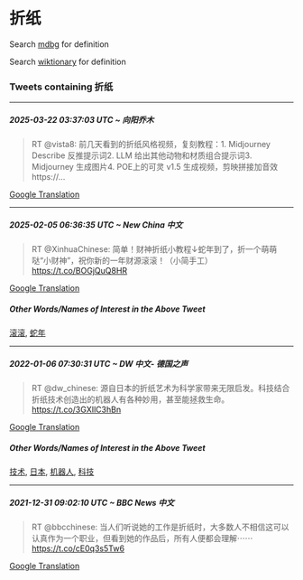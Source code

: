 # 折纸

Search [mdbg](https://www.mdbg.net/chinese/dictionary?page=worddict&wdrst=0&wdqb=折纸) for definition

Search [wiktionary](https://en.wiktionary.org/wiki/折纸) for definition

### Tweets containing 折纸

___
##### 2025-03-22 03:37:03 UTC ~ 向阳乔木
> RT @vista8: 前几天看到的折纸风格视频，复刻教程：1. Midjourney Describe 反推提示词2. LLM 给出其他动物和材质组合提示词3. Midjourney 生成图片4. POE上的可灵 v1.5 生成视频，剪映拼接加音效 https://…

[Google Translation](https://translate.google.com/?hi=en&tab=TT&sl=zh-CN&tl=en&op=translate&text=RT+%40vista8%3A+%E5%89%8D%E5%87%A0%E5%A4%A9%E7%9C%8B%E5%88%B0%E7%9A%84%E6%8A%98%E7%BA%B8%E9%A3%8E%E6%A0%BC%E8%A7%86%E9%A2%91%EF%BC%8C%E5%A4%8D%E5%88%BB%E6%95%99%E7%A8%8B%EF%BC%9A1.+Midjourney+Describe+%E5%8F%8D%E6%8E%A8%E6%8F%90%E7%A4%BA%E8%AF%8D2.+LLM+%E7%BB%99%E5%87%BA%E5%85%B6%E4%BB%96%E5%8A%A8%E7%89%A9%E5%92%8C%E6%9D%90%E8%B4%A8%E7%BB%84%E5%90%88%E6%8F%90%E7%A4%BA%E8%AF%8D3.+Midjourney+%E7%94%9F%E6%88%90%E5%9B%BE%E7%89%874.+POE%E4%B8%8A%E7%9A%84%E5%8F%AF%E7%81%B5+v1.5+%E7%94%9F%E6%88%90%E8%A7%86%E9%A2%91%EF%BC%8C%E5%89%AA%E6%98%A0%E6%8B%BC%E6%8E%A5%E5%8A%A0%E9%9F%B3%E6%95%88+https%3A%2F%2F%E2%80%A6)
___
##### 2025-02-05 06:36:35 UTC ~ New China 中文
> RT @XinhuaChinese: 简单！财神折纸小教程↓蛇年到了，折一个萌萌哒“小财神”，祝你新的一年财源滚滚！（小简手工） https://t.co/BOGjQuQ8HR

[Google Translation](https://translate.google.com/?hi=en&tab=TT&sl=zh-CN&tl=en&op=translate&text=RT+%40XinhuaChinese%3A+%E7%AE%80%E5%8D%95%EF%BC%81%E8%B4%A2%E7%A5%9E%E6%8A%98%E7%BA%B8%E5%B0%8F%E6%95%99%E7%A8%8B%E2%86%93%E8%9B%87%E5%B9%B4%E5%88%B0%E4%BA%86%EF%BC%8C%E6%8A%98%E4%B8%80%E4%B8%AA%E8%90%8C%E8%90%8C%E5%93%92%E2%80%9C%E5%B0%8F%E8%B4%A2%E7%A5%9E%E2%80%9D%EF%BC%8C%E7%A5%9D%E4%BD%A0%E6%96%B0%E7%9A%84%E4%B8%80%E5%B9%B4%E8%B4%A2%E6%BA%90%E6%BB%9A%E6%BB%9A%EF%BC%81%EF%BC%88%E5%B0%8F%E7%AE%80%E6%89%8B%E5%B7%A5%EF%BC%89+https%3A%2F%2Ft.co%2FBOGjQuQ8HR)
##### Other Words/Names of Interest in the Above Tweet
[滚滚](滚滚.md), [蛇年](蛇年.md)
___
##### 2022-01-06 07:30:31 UTC ~ DW 中文- 德国之声
> RT @dw_chinese: 源自日本的折纸艺术为科学家带来无限启发。科技结合折纸技术创造出的机器人有各种妙用，甚至能拯救生命。 https://t.co/3GXIlC3hBn

[Google Translation](https://translate.google.com/?hi=en&tab=TT&sl=zh-CN&tl=en&op=translate&text=RT+%40dw_chinese%3A+%E6%BA%90%E8%87%AA%E6%97%A5%E6%9C%AC%E7%9A%84%E6%8A%98%E7%BA%B8%E8%89%BA%E6%9C%AF%E4%B8%BA%E7%A7%91%E5%AD%A6%E5%AE%B6%E5%B8%A6%E6%9D%A5%E6%97%A0%E9%99%90%E5%90%AF%E5%8F%91%E3%80%82%E7%A7%91%E6%8A%80%E7%BB%93%E5%90%88%E6%8A%98%E7%BA%B8%E6%8A%80%E6%9C%AF%E5%88%9B%E9%80%A0%E5%87%BA%E7%9A%84%E6%9C%BA%E5%99%A8%E4%BA%BA%E6%9C%89%E5%90%84%E7%A7%8D%E5%A6%99%E7%94%A8%EF%BC%8C%E7%94%9A%E8%87%B3%E8%83%BD%E6%8B%AF%E6%95%91%E7%94%9F%E5%91%BD%E3%80%82+https%3A%2F%2Ft.co%2F3GXIlC3hBn)
##### Other Words/Names of Interest in the Above Tweet
[技术](技术.md), [日本](日本.md), [机器人](机器人.md), [科技](科技.md)
___
##### 2021-12-31 09:02:10 UTC ~ BBC News 中文
> RT @bbcchinese: 当人们听说她的工作是折纸时，大多数人不相信这可以认真作为一个职业，但看到她的作品后，所有人便都会理解⋯⋯ https://t.co/cE0q3s5Tw6

[Google Translation](https://translate.google.com/?hi=en&tab=TT&sl=zh-CN&tl=en&op=translate&text=RT+%40bbcchinese%3A+%E5%BD%93%E4%BA%BA%E4%BB%AC%E5%90%AC%E8%AF%B4%E5%A5%B9%E7%9A%84%E5%B7%A5%E4%BD%9C%E6%98%AF%E6%8A%98%E7%BA%B8%E6%97%B6%EF%BC%8C%E5%A4%A7%E5%A4%9A%E6%95%B0%E4%BA%BA%E4%B8%8D%E7%9B%B8%E4%BF%A1%E8%BF%99%E5%8F%AF%E4%BB%A5%E8%AE%A4%E7%9C%9F%E4%BD%9C%E4%B8%BA%E4%B8%80%E4%B8%AA%E8%81%8C%E4%B8%9A%EF%BC%8C%E4%BD%86%E7%9C%8B%E5%88%B0%E5%A5%B9%E7%9A%84%E4%BD%9C%E5%93%81%E5%90%8E%EF%BC%8C%E6%89%80%E6%9C%89%E4%BA%BA%E4%BE%BF%E9%83%BD%E4%BC%9A%E7%90%86%E8%A7%A3%E2%8B%AF%E2%8B%AF+https%3A%2F%2Ft.co%2FcE0q3s5Tw6)
